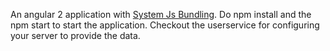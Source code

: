 An angular 2 application with [System Js Bundling](https://github.com/systemjs/systemjs). Do npm install and the npm start to start the application. Checkout the userservice for configuring your server to provide the data.